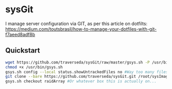# sysGit
I manage server configuration via GIT, as per this article on dotfilts: https://medium.com/toutsbrasil/how-to-manage-your-dotfiles-with-git-f7aeed8adf8b

## Quickstart

```bash
wget https://github.com/traverseda/sysGit/raw/master/gsys.sh -P /usr/bin/ #Add gsys management tool
chmod +x /usr/bin/gsys.sh
gsys.sh config --local status.showUntrackedFiles no #Way too many files otherwise
git clone --bare https://github.com/traverseda/sysGit.git /root/sysImage
gsys.sh checkout raidArray #Or whatever box this is actually on...
```
